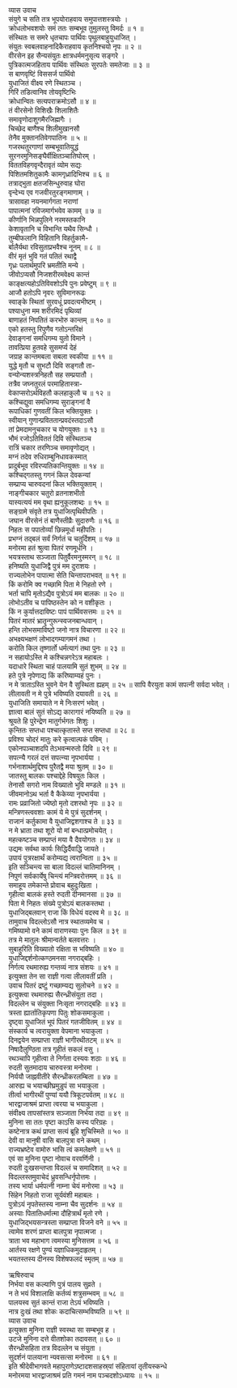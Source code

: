 व्यास उवाच  
संयुगे च सति तत्र भूपयोराहवाय समुपात्तशस्त्रयोः ।  
क्रोधलोभवशयोः समं ततः सम्बभूव तुमुलस्तु विमर्दः ॥ १ ॥  
संस्थितः स समरे धृतचापः पार्थिवः पृथुलबाहुयुधाजित् ।  
संयुतः स्वबलवाहनादिकैराहवाय कृतनिश्चयो नृपः ॥ २ ॥  
वीरसेन इह सैन्यसंयुतः क्षात्रधर्ममनुसृत्य सङ्गरे ।  
पुत्रिकात्मजहिताय पार्थिवः संस्थितः सुरपतेः समतेजाः ॥ ३ ॥  
स बाणवृष्टिं विससर्ज पार्थिवो  
     युधाजितं वीक्ष्य रणे स्थितञ्च ।  
गिरिं तडित्वानिव तोयवृष्टिभिः  
     क्रोधान्वितः सत्यपराक्रमोऽसौ ॥ ४ ॥  
तं वीरसेनो विशिखैः शिलाशितैः  
     समावृणोदाशुगमैरजिह्मगैः ।  
चिच्छेद बाणैश्च शिलीमुखानसौ  
     तेनैव मुक्तानतिवेगपातिनः ॥ ५ ॥  
गजरथतुरगाणां सम्बभूवातियुद्धं  
     सुरनरमुनिसङ्घैर्वीक्षितञ्चातिघोरम् ।  
विततविहगवृन्दैरावृतं व्योम सद्यः  
     पिशितमशितुकामैः कामगृध्रादिभिश्च ॥ ६ ॥  
तत्राद्‌भुता क्षतजसिन्धुरुवाह घोरा  
     वृन्देभ्य एव गजवीरतुरङ्गमाणाम् ।  
त्रासावहा नयनमार्गगता नराणां  
     पापात्मनां रविजमार्गभवेव कामम् ॥ ७ ॥  
कीर्णानि भिन्नपुलिने नरमस्तकानि  
     केशावृतानि च विभान्ति यथैव सिन्धौ ।  
तुम्बीफलानि विहितानि विहर्तुकामै-  
     र्बालैर्यथा रविसुताप्रभवैश्च नूनम् ॥ ८ ॥  
वीरं मृतं भुवि गतं पतितं रथाद्वै  
     गृध्रः पलार्थमुपरि भ्रमतीति मन्ये ।  
जीवोऽप्यसौ निजशरीरमवेक्ष्य कान्तं  
     काङ्क्षत्यहोऽतिविवशोऽपि पुनः प्रवेष्टुम् ॥ ९ ॥  
आजौ हतोऽपि नृवरः सुविमानरूढः  
     स्वाङ्के स्थितां सुरवधूं प्रवदत्यभीष्टम् ।  
पश्याधुना मम शरीरमिदं पृथिव्यां  
     बाणाहतं निपतितं करभोरु कान्तम् ॥ १० ॥  
एको हतस्तु रिपुणैव गतोऽन्तरिक्षं  
     देवाङ्गनां समधिगम्य युतो विमाने ।  
तावत्प्रिया हुतवहे सुसमर्प्य देहं  
     जग्राह कान्तमबला सबला स्वकीया ॥ ११ ॥  
युद्धे मृतौ च सुभटौ दिवि सङ्गतौ ता-  
     वन्योन्यशस्त्रनिहतौ सह सम्प्रयातौ ।  
तत्रैव जघ्नतुरलं परमाहितास्त्रा-  
     वेकाप्सरोऽर्थविहतौ कलहाकुलौ च ॥ १२ ॥  
कश्चिद्युवा समधिगम्य सुराङ्गनां वै  
     रूपाधिकां गुणवतीं किल भक्तियुक्तः ।  
स्वीयान् गुणान्प्रविततान्प्रवदंस्तदाऽसौ  
     तां प्रेमदामनुचकार च योगयुक्तः ॥ १३ ॥  
भौ‌मं रजोऽतिविततं दिवि संस्थितञ्च  
     रात्रिं चकार तरणिञ्च समावृणोद्यत् ।  
मग्नं तदेव रुधिराम्बुनिधावकस्मात्  
     प्रादुर्बभूव रविरप्यतिकान्तियुक्तः ॥ १४ ॥  
कश्चिद्गतस्तु गगनं किल देवकन्यां  
     सम्प्राप्य चारुवदनां किल भक्तियुक्ताम् ।  
नाङ्गीचकार चतुरो व्रतनाशभीतो  
     यास्यत्ययं मम वृथा ह्यनुकूलशब्दः ॥ १५ ॥  
सङ्ग्रामे संवृते तत्र युधाजित्पृथिवीपतिः ।  
जघान वीरसेनं तं बाणैस्तीव्रैः सुदारुणैः ॥ १६ ॥  
निहतः स पपातोर्व्यां छिन्नमूर्धा महीपतिः ।  
प्रभग्नं तद्बलं सर्वं निर्गतं च चतुर्दिशम् ॥ १७ ॥  
मनोरमा हतं श्रुत्वा पितरं रणमूर्धनि ।  
भयत्रस्ताथ सञ्जाता पितुर्वैरमनुस्मरन् ॥ १८ ॥  
हनिष्यति युधाजिद्वै पुत्रं मम दुराशयः ।  
राज्यलोभेन पापात्मा सेति चिन्तापराभवत् ॥ १९ ॥  
किं करोमि क्व गच्छामि पिता मे निहतो रणे ।  
भर्ता चापि मृतोऽद्यैव पुत्रोऽयं मम बालकः ॥ २० ॥  
लोभोऽतीव च पापिष्ठस्तेन को न वशीकृतः ।  
किं न कुर्यात्तदाविष्टः पापं पार्थिवसत्तमः ॥ २१ ॥  
पितरं मातरं भ्रातॄन्गुरून्स्वजनबान्धवान् ।  
हन्ति लोभसमाविष्टो जनो नात्र विचारणा ॥ २२ ॥  
अभक्ष्यभक्षणं लोभादगम्यागमनं तथा ।  
करोति किल तृष्णार्तो धर्मत्यागं तथा पुनः ॥ २३ ॥  
न सहायोऽस्ति मे कश्चिन्नगरेऽत्र महाबलः ।  
यदाधारे स्थिता चाहं पालयामि सुतं शुभम् ॥ २४ ॥  
हते पुत्रे नृपेणाद्य किं करिष्याम्यहं पुनः ।  
न मे त्राताऽस्ति भुवने येन वै सुस्थिता ह्यहम् ॥ २५ ॥
सापि वैरयुता कामं सपत्नी सर्वदा भवेत् ।  
लीलावती न मे पुत्रे भविष्यति दयावती ॥ २६ ॥  
युधाजिति समायाते न मे निःसरणं भवेत् ।  
ज्ञात्वा बालं सुतं सोऽद्य कारागारं नयिष्यति ॥ २७ ॥  
श्रूयते हि पुरेन्द्रेण मातुर्गर्भगतः शिशुः ।  
कृन्तितः सप्तधा पश्चात्कृतास्ते सप्त सप्तधा ॥ २८ ॥  
प्रविश्य चोदरं मातुः करे कृत्वाल्पकं पविम् ।  
एकोनपञ्चाशदपि तेऽभवन्मरुतो दिवि ॥ २९ ॥  
सपत्न्यै गरलं दत्तं सपत्न्या नृपभार्यया ।  
गर्भनाशार्थमुद्दिश्य पुरैतद्वै मया श्रुतम् ॥ ३० ॥  
जातस्तु बालकः पश्चाद्देहे विषयुतः किल ।  
तेनासौ सगरो नाम विख्यातो भुवि मण्डले ॥ ३१ ॥  
जीवमानोऽथ भर्ता वै कैकेय्या नृपभार्यया ।  
रामः प्रव्राजितो ज्येष्ठो मृतो दशरथो नृपः ॥ ३२ ॥  
मन्त्रिणस्त्ववशाः कामं ये मे पुत्रं सुदर्शनम् ।  
राजानं कर्तुकामा वै युधाजिद्वशगाश्च ते ॥ ३३ ॥  
न मे भ्राता तथा शूरो यो मां बन्धात्प्रमोचयेत् ।  
महत्कष्टञ्च सम्प्राप्तं मया वै दैवयोगतः ॥ ३४ ॥  
उद्यमः सर्वथा कार्यः सिद्धिर्दैवाद्धि जायते ।  
उपायं पुत्ररक्षार्थं करोम्यद्य त्वरान्विता ॥ ३५ ॥  
इति सञ्चिन्त्य सा बाला विदल्लं चातिमानिनम् ।  
निपुणं सर्वकार्येषु चिन्त्यं मन्त्रिवरोत्तमम् ॥ ३६ ॥  
समाहूय तमेकान्ते प्रोवाच बहुदुःखिता ।  
गृहीत्वा बालकं हस्ते रुदती दीनमानसा ॥ ३७ ॥  
पिता मे निहतः संख्ये पुत्रोऽयं बालकस्तथा ।  
युधाजिद्‌बलवान् राजा किं विधेयं वदस्व मे ॥ ३८ ॥  
तामुवाच विदल्लोऽसौ नात्र स्थातव्यमेव च ।  
गमिष्यामो वने कामं वाराणस्याः पुनः किल ॥ ३९ ॥  
तत्र मे मातुलः श्रीमान्वर्तते बलवत्तरः ।  
सुबाहुरिति विख्यातो रक्षिता स भविष्यति ॥ ४० ॥  
युधाजिद्दर्शनोत्कण्ठमनसा नगराद्‌बहिः ।  
निर्गत्य रथमारुह्य गन्तव्यं नात्र संशयः ॥ ४१ ॥  
इत्युक्ता तेन सा राज्ञी गत्वा लीलावतीं प्रति ।  
उवाच पितरं द्रष्टुं गच्छाम्यद्य सुलोचने ॥ ४२ ॥  
इत्युक्त्वा रथमारुह्य सैरन्ध्रीसंयुता तदा ।  
विदल्लेन च संयुक्ता निःसृता नगराद्‌बहिः ॥ ४३ ॥  
त्रस्ता ह्यार्तातिकृपणा पितुः शोकसमाकुला ।  
दृष्ट्वा युधाजितं भूपं पितरं गतजीवितम् ॥ ४४ ॥  
संस्कार्य च त्वरायुक्ता वेपमाना भयाकुला ।  
दिनद्वयेन सम्प्राप्ता राज्ञी भागीरथीतटम् ॥ ४५ ॥  
निषादैलुण्ठिता तत्र गृहीतं सकलं वसु ।  
रथञ्चापि गृहीत्वा ते निर्गता दस्यवः शठाः ॥ ४६ ॥  
रुदती सुतमादाय चारुवस्त्रा मनोरमा ।  
निर्ययौ जाह्नवीतीरे सैरन्ध्रीकरलम्बिता ॥ ४७ ॥  
आरुह्य च भयाच्छीघ्रमुडुपं सा भयाकुला ।  
तीर्त्वा भागीरथीं पुण्यां ययौ त्रिकूटपर्वतम् ॥ ४८ ॥  
भारद्वाजाश्रमं प्राप्ता त्वरया च भयाकुला ।  
संवीक्ष्य तापसांस्तत्र सञ्जाता निर्भया तदा ॥ ४९ ॥  
मुनिना सा ततः पृष्टा काऽसि कस्य परिग्रहः ।  
कष्टेनात्र कथं प्राप्ता सत्यं ब्रूहि शुचिस्मिते ॥ ५० ॥  
देवी वा मानुषी वासि बालपुत्रा वने कथम् ।  
राज्यभ्रष्टेव वामोरु भासि त्वं कमलेक्षणे ॥ ५१ ॥  
एवं सा मुनिना पृष्टा नोवाच वरवर्णिनी ।  
रुदती दुःखसन्तप्ता विदल्लं च समादिशत् ॥ ५२ ॥  
विदल्लस्तमुवाचेदं ध्रुवसन्धिर्नृपोत्तमः ।  
तस्य भार्या धर्मपत्नी नाम्ना चेयं मनोरमा ॥ ५३ ॥  
सिंहेन निहतो राजा सूर्यवंशी महाबलः ।  
पुत्रोऽयं नृपतेस्तस्य नाम्ना चैव सुदर्शनः ॥ ५४ ॥  
अस्याः पितातिधर्मात्मा दौहित्रार्थं मृतो रणे ।  
युधाजिद्‌भयसन्त्रस्ता सम्प्राप्ता विजने वने ॥ ५५ ॥  
त्वामेव शरणं प्राप्ता बालपुत्रा नृपात्मजा ।  
त्राता भव महाभाग त्वमस्या मुनिसत्तम ॥ ५६ ॥  
आर्तस्य रक्षणे पुण्यं यज्ञाधिकमुदाहृतम् ।  
भयतस्तस्य दीनस्य विशेषफलदं स्मृतम् ॥ ५७ ॥  
  
ऋषिरुवाच  
निर्भया वस कल्याणि पुत्रं पालय सुव्रते ।  
न ते भयं विशालाक्षि कर्तव्यं शत्रुसम्भवम् ॥ ५८ ॥  
पालयस्व सुतं कान्तं राजा तेऽयं भविष्यति ।  
नात्र दुःखं तथा शोकः कदाचित्सम्भविष्यति ॥ ५९ ॥  
व्यास उवाच  
इत्युक्ता मुनिना राज्ञी स्वस्था सा सम्बभूव ह ।  
उटजे मुनिना दत्ते वीतशोका तदावसत् ॥ ६० ॥  
सैरन्ध्रीसहिता तत्र विदल्लेन च संयुता ।  
सुदर्शनं पालयाना न्यवसत्सा मनोरमा ॥ ६१ ॥  
इति श्रीदेवीभागवते महापुराणेऽष्टादशसाहस्र्यां संहितायां तृतीयस्कन्धे  
मनोरमया भारद्वाजाश्रमं प्रति गमनं नाम पञ्चदशोऽध्यायः ॥ १५ ॥
